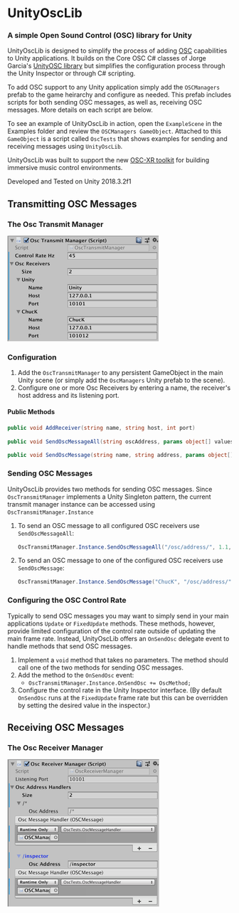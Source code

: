 # UnityOscLib
### A simple Open Sound Control (OSC) library for Unity

UnityOscLib is designed to simplify the process of adding [OSC](http://opensoundcontrol.org/introduction-osc) capabilities to Unity applications. It builds on the Core OSC C# classes of Jorge Garcia's [UnityOSC library](https://github.com/jorgegarcia/UnityOSC) but simplifies the configuration process through the Unity Inspector or through C# scripting.  

To add OSC support to any Unity application simply add the `OSCManagers` prefab to the game heirarchy and configure as needed. This prefab includes scripts for both sending OSC messages, as well as, receiving OSC messages.  More details on each script are below.

To see an example of UnityOscLib in action, open the `ExampleScene` in the Examples folder and review the `OSCManagers GameObject`.  Attached to this `GameObject` is a script called `OscTests` that shows examples for sending and receiving messages using `UnityOscLib`.

UnityOscLib was built to support the new [OSC-XR toolkit](https://github.com/fortjohnson/osc-xr) for building immersive music control environments.

Developed and Tested on Unity 2018.3.2f1

## Transmitting OSC Messages

### The Osc Transmit Manager

![The Osc Transmit Manager](Docs/OscTransmitManager.png)

### Configuration

1. Add the ```OscTransmitManager``` to any persistent GameObject in the main Unity scene (or simply add the ```OscManagers``` Unity prefab to the scene).
2. Configure one or more Osc Receivers by entering a name, the receiver's host address and its listening port.

#### Public Methods

```csharp
public void AddReceiver(string name, string host, int port)
```

```csharp
public void SendOscMessageAll(string oscAddress, params object[] values)
```

```csharp
public void SendOscMessage(string name, string address, params object[] values)
```

### Sending OSC Messages

UnityOscLib provides two methods for sending OSC messages. Since `OscTransmitManager` implements a Unity Singleton pattern, the current transmit manager instance can be accessed using `OscTransmitManager.Instance`

1. To send an OSC message to all configured OSC receivers use `SendOscMessageAll`:

    ```csharp
    OscTransmitManager.Instance.SendOscMessageAll("/osc/address/", 1.1, "stringValue")
    ```

2. To send an OSC message to one of the configured OSC receivers use `SendOscMessage`:

    ```csharp
    OscTransmitManager.Instance.SendOscMessage("ChucK", "/osc/address/", 1.1, "stringValue")
    ```

### Configuring the OSC Control Rate

Typically to send OSC messages you may want to simply send in your main applications `Update` or `FixedUpdate` methods.  These methods, however, provide limited configuration of the control rate outside of updating the main frame rate.  Instead, UnityOscLib offers an `OnSendOsc` delegate event to handle methods that send OSC messages.  

1. Implement a `void` method that takes no parameters.  The method should call one of the two methods for sending OSC messages.
2. Add the method to the `OnSendOsc` event:
   - ```OscTransmitManager.Instance.OnSendOsc += OscMethod;```
3. Configure the control rate in the Unity Inspector interface.  (By default `OnSendOsc` runs at the `FixedUpdate` frame rate but this can be overridden by setting the desired value in the inspector.)

## Receiving OSC Messages

### The Osc Receiver Manager

![The Osc Receiver Manager](Docs/OscReceiverManager.png)

### 